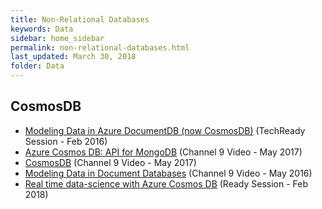 ```yaml
---
title: Non-Relational Databases
keywords: Data
sidebar: home_sidebar
permalink: non-relational-databases.html
last_updated: March 30, 2018
folder: Data
---
```


## CosmosDB

- [Modeling Data in Azure DocumentDB (now CosmosDB)](https://techreadytv.com/TR22/session?sCode=DP331) (TechReady Session - Feb 2016)
- [Azure Cosmos DB: API for MongoDB](https://channel9.msdn.com/events/build/2017/p4011) (Channel 9 Video - May 2017)
- [CosmosDB](https://channel9.msdn.com/events/build/2017/c9l08) (Channel 9 Video - May 2017)
- [Modeling Data in Document Databases](https://channel9.msdn.com/Events/Build/2016/P468) (Channel 9 Video - May 2016)
- [Real time data-science with Azure Cosmos DB](https://content.microsoftready.com/FY18Q3/session/DAI-DP307) (Ready Session - Feb 2018)